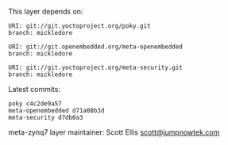 This layer depends on:

    URI: git://git.yoctoproject.org/poky.git
    branch: mickledore

    URI: git://git.openembedded.org/meta-openembedded
    branch: mickledore

    URI: git://git.yoctoproject.org/meta-security.git
    branch: mickledore

Latest commits:

    poky c4c2de9a57
    meta-openembedded d71a08b3d
    meta-security d7db0a3

meta-zynq7 layer maintainer: Scott Ellis <scott@jumpnowtek.com>
